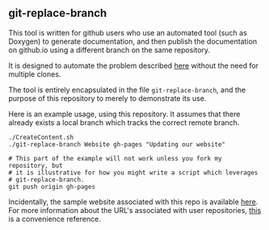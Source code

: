 ## git-replace-branch

This tool is written for github users who use an automated tool (such as
Doxygen) to generate documentation, and then publish the documentation on
github.io using a different branch on the same repository.

It is designed to automate the problem described
[here](http://stackoverflow.com/q/41113325/391161) without the need for
multiple clones.

The tool is entirely encapsulated in the file `git-replace-branch`, and the
purpose of this repository to merely to demonstrate its use.

Here is an example usage, using this repository. It assumes that there already
exists a local branch which tracks the correct remote branch.

    ./CreateContent.sh
    ./git-replace-branch Website gh-pages "Updating our website"

    # This part of the example will not work unless you fork my repository, but
    # it is illustrative for how you might write a script which leverages
    # git-replace-branch.
    git push origin gh-pages

Incidentally, the sample website associated with this repo is available
[here](https://hq6.github.io/git-replace-branch/). For more information about
the URL's associated with user repositories,
[this](https://help.github.com/articles/user-organization-and-project-pages/)
is a convenience reference.
